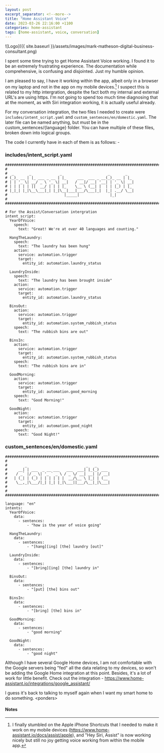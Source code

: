 ```yaml
---
layout: post
excerpt_separator: <!--more-->
title: "Home Assistant Voice"
date: 2023-03-26 22:16:00 +1100
categories: home-assistant
tags: [home-assistant, voice, conversation]
---
```


![Logo]({{ site.baseurl }}/assets/images/mark-matheson-digital-business-consultant.png)

I spent some time trying to get Home Assistant Voice working. I found it to be an extremely frustrating experience. The documentation while comprehensive, is confusing and disjointed. Just my humble opinion.

<!--more-->

I am pleased to say, I have it working within the app, albeit only in a browser on my laptop and not in the app on my mobile devices.[^1] I suspect this is related to my http intergration, despite the fact both my internal and external URL's are using https. I'm not going to spend too much time diagnosing that at the moment, as with Siri integration working, it is actually useful already.

For my conversation integration, the two files I needed to create were `includes/intent_script.yaml` and `custom_sentences/en/domestic.yaml`. The later file can be named anything, but must be in the custom_sentences/{language} folder. You can have multiple of these files, broken down into logical groups.

The code I currently have in each of them is as follows: -

### includes/intent_script.yaml

```
#################################################################################
#
#  _       _             _                     _       _
# (_)_ __ | |_ ___ _ __ | |_     ___  ___ _ __(_)_ __ | |_
# | | '_ \| __/ _ \ '_ \| __|   / __|/ __| '__| | '_ \| __|
# | | | | | ||  __/ | | | |_    \__ \ (__| |  | | |_) | |_
# |_|_| |_|\__\___|_| |_|\__|___|___/\___|_|  |_| .__/ \__|
#                          |_____|              |_|
#
#################################################################################

# For the Assist/Conversation intergration
intent_script:
  YearOfVoice:
    speech:
      text: "Great! We're at over 40 languages and counting."

  HangTheLaundry:
    speech:
      text: "The laundry has been hung"
    action:
      service: automation.trigger
      target:
        entity_id: automation.laundry_status

  LaundryInside:
    speech:
      text: "The laundry has been brought inside"
    action:
      service: automation.trigger
      target:
        entity_id: automation.laundry_status

  BinsOut:
    action:
      service: automation.trigger
      target:
        entity_id: automation.system_rubbish_status
    speech:
      text: "The rubbish bins are out"

  BinsIn:
    action:
      service: automation.trigger
      target:
        entity_id: automation.system_rubbish_status
    speech:
      text: "The rubbish bins are in"

  GoodMorning:
    action:
      service: automation.trigger
      target:
        entity_id: automation.good_morning
    speech:
      text: "Good Morning!"

  GoodNight:
    action:
      service: automation.trigger
      target:
        entity_id: automation.good_night
    speech:
      text: "Good Night!"
```

### custom_sentences/en/domestic.yaml

```
#################################################################################
#
#        _                           _   _
#     __| | ___  _ __ ___   ___  ___| |_(_) ___
#    / _` |/ _ \| '_ ` _ \ / _ \/ __| __| |/ __|
#   | (_| | (_) | | | | | |  __/\__ \ |_| | (__
#    \__,_|\___/|_| |_| |_|\___||___/\__|_|\___|
#
#
#################################################################################

language: "en"
intents:
  YearOfVoice:
    data:
      - sentences:
          - "how is the year of voice going"

  HangTheLaundry:
    data:
      - sentences:
          - "[hang][ing] [the] laundry [out]"

  LaundryInside:
    data:
      - sentences:
          - "[bring][ing] [the] laundry in"

  BinsOut:
    data:
      - sentences:
          - "[put] [the] bins out"

  BinsIn:
    data:
      - sentences:
          - "[bring] [the] bins in"

  GoodMorning:
    data:
      - sentences:
          - "good morning"

  GoodNight:
    data:
      - sentences:
          - "good night"
```

Although I have several Google Home devices, I am not comfortable with the Google servers being "fed" all the data relating to my devices, so won't be adding the Google Home integration at this point. Besides, it's a lot of work for little benefit. Check out the integration - <https://www.home-assistant.io/integrations/google_assistant/>

I guess it's back to talking to myself again when I want my smart home to do something. \<ponders>

#### Notes

[^1]: I finally stumbled on the Apple iPhone Shortcuts that I needed to make it work on my mobile devices (<https://www.home-assistant.io/docs/assist/apple>), and "Hey Siri, Assist" is now working nicely but still no joy getting voice working from within the mobile app.
